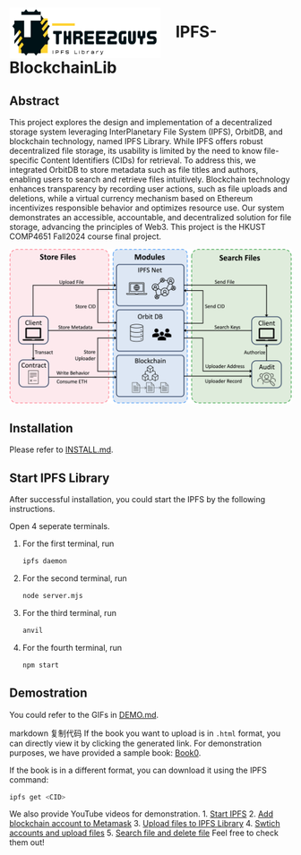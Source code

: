 <h1>
  <img src="./demo-installation/Logo.png" alt="Logo" style="vertical-align: middle; margin-right: 20px; width: 270px; height: 90px;">
  IPFS-BlockchainLib
</h1>

## Abstract
This project explores the design and implementation of a decentralized storage system leveraging InterPlanetary File System (IPFS), OrbitDB, and blockchain technology, named IPFS Library. While IPFS offers robust decentralized file storage, its usability is limited by the need to know file-specific Content Identifiers (CIDs) for retrieval. To address this, we integrated OrbitDB to store metadata such as file titles and authors, enabling users to search and retrieve files intuitively. Blockchain technology enhances transparency by recording user actions, such as file uploads and deletions, while a virtual currency mechanism based on Ethereum incentivizes responsible behavior and optimizes resource use. Our system demonstrates an accessible, accountable, and decentralized solution for file storage, advancing the principles of Web3. This project is the HKUST COMP4651 Fall2024 course final project.

<p align="center">
  <img src="./demo-installation/frame.png" alt="Abstract Overview" style="width: 800px; height: auto;">
</p>

## Installation
Please refer to [INSTALL.md](./demo-installation/INSTALL.md).

## Start IPFS Library
After successful installation, you could start the IPFS by the following instructions.

Open 4 seperate terminals. 

1. For the first terminal, run 
    ```sh
    ipfs daemon
    ```

2. For the second terminal, run 
    ```sh
    node server.mjs
    ```

3. For the third terminal, run 
    ```sh
    anvil
    ```

4. For the fourth terminal, run 
    ```sh
    npm start
    ```

## Demostration
You could refer to the GIFs in [DEMO.md](./demo-installation/DEMO.md). 


markdown
复制代码
If the book you want to upload is in `.html` format, you can directly view it by clicking the generated link. For demonstration purposes, we have provided a sample book: [Book0](demo-installation/Book0.html). 

If the book is in a different format, you can download it using the IPFS command:

```sh
ipfs get <CID>
```


We also provide YouTube videos for demonstration. 1. [Start IPFS](https://youtu.be/XQlljNCM0ss) 2. [Add blockchain account to Metamask](https://youtu.be/dD1cTx0mD2A) 3. [Upload files to IPFS Library](https://youtu.be/FcKgLwpYbFk) 4. [Swtich accounts and upload files](https://youtu.be/N9z1TKvR_rY) 5. [Search file and delete file](https://youtu.be/8jHJwvBRdlc) Feel free to check them out!